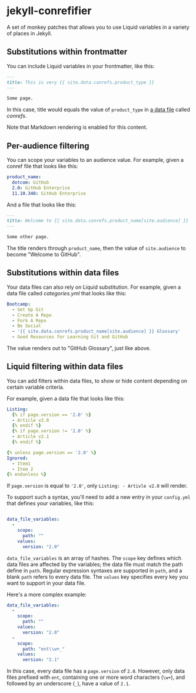 # jekyll-conrefifier

A set of monkey patches that allows you to use Liquid variables in a variety of places in Jekyll.

## Substitutions within frontmatter

You can include Liquid variables in your frontmatter, like this:

``` markdown
---
title: This is very {{ site.data.conrefs.product_type }}
---

Some page.
```

In this case, title would equals the value of `product_type` in [a data file](http://jekyllrb.com/docs/datafiles/) called *conrefs*.

Note that Markdown rendering is enabled for this content.

## Per-audience filtering

You can scope your variables to an audience value. For example, given a conref file that looks like this:

``` yaml
product_name:
  dotcom: GitHub
  2.0: GitHub Enterprise
  11.10.340: GitHub Enterprise
```

And a file that looks like this:

``` markdown
---
title: Welcome to {{ site.data.conrefs.product_name[site.audience] }}
---

Some other page.
```

The title renders through `product_name`, then the value of `site.audience` to become "Welcome to GitHub".

## Substitutions within data files

Your data files can also rely on Liquid substitution. For example, given a data file called *categories.yml* that looks like this:

``` yaml
Bootcamp:
  - Set Up Git
  - Create A Repo
  - Fork A Repo
  - Be Social
  - '{{ site.data.conrefs.product_name[site.audience] }} Glossary'
  - Good Resources for Learning Git and GitHub
```

The value renders out to "GitHub Glossary", just like above.

## Liquid filtering within data files

You can add filters within data files, to show or hide content depending on certain variable criteria.

For example, given a data file that looks like this:

``` yaml
Listing:
  {% if page.version == '2.0' %}
  - Article v2.0
  {% endif %}
  {% if page.version != '2.0' %}
  - Article v2.1
  {% endif %}

{% unless page.version == '2.0' %}
Ignored:
  - Item1
  - Item 2
{% endunless %}
```

If `page.version` is equal to `'2.0'`, only `Listing: - Artivle v2.0` will render.

To support such a syntax, you'll need to add a new entry in your `config.yml` that defines your variables, like this:

``` yaml

data_file_variables:
  -
    scope:
      path: ""
    values:
      version: "2.0"

```

`data_file_variables` is an array of hashes. The `scope` key defines which data files are affected by the variables; the data file must match the path define in `path`. Regular expression syntaxes are supported in `path`, and a blank `path` refers to every data file. The `values` key specifies every key you want to support in your data file.

Here's a more complex example:

``` yaml
data_file_variables:
  -
    scope:
      path: ""
    values:
      version: "2.0"
  -
    scope:
      path: "ent\\w+_"
    values:
      version: "2.1"

```

In this case, every data file has a `page.version` of `2.0`. However, only data files prefixed with `ent`, containing one or more word characters (`\w+`), and followed by an underscore (`_`), have a value of `2.1`.
